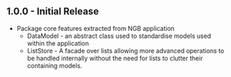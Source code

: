 ## 1.0.0 - Initial Release
- Package core features extracted from NGB application
  - DataModel - an abstract class used to standardise models used within the application
  - ListStore - A facade over lists allowing more advanced operations to be 
     handled internally without the need for lists to clutter their containing models.
